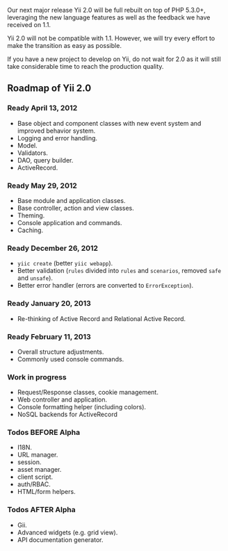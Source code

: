 Our next major release Yii 2.0 will be full rebuilt on top of PHP 5.3.0+, leveraging the new language features as well as the feedback we have received on 1.1.

Yii 2.0 will not be compatible with 1.1. However, we will try every effort to make the transition as easy as possible.

If you have a new project to develop on Yii, do not wait for 2.0 as it will still take considerable time to reach the production quality.

## Roadmap of Yii 2.0

### Ready April 13, 2012

- Base object and component classes with new event system and improved behavior system.
- Logging and error handling.
- Model.
- Validators.
- DAO, query builder.
- ActiveRecord.

### Ready May 29, 2012

- Base module and application classes.
- Base controller, action and view classes.
- Theming.
- Console application and commands.
- Caching.

### Ready December 26, 2012

- `yiic create` (better `yiic webapp`).
- Better validation (`rules` divided into `rules` and `scenarios`, removed `safe` and `unsafe`).
- Better error handler (errors are converted to `ErrorException`).

### Ready January 20, 2013

- Re-thinking of Active Record and Relational Active Record.

### Ready February 11, 2013

- Overall structure adjustments.
- Commonly used console commands.

### Work in progress

- Request/Response classes, cookie management.
- Web controller and application.
- Console formatting helper (including colors).
- NoSQL backends for ActiveRecord

### Todos BEFORE Alpha

- I18N.
- URL manager.
- session.
- asset manager. 
- client script.
- auth/RBAC.
- HTML/form helpers.

### Todos AFTER Alpha

- Gii.
- Advanced widgets (e.g. grid view).
- API documentation generator.